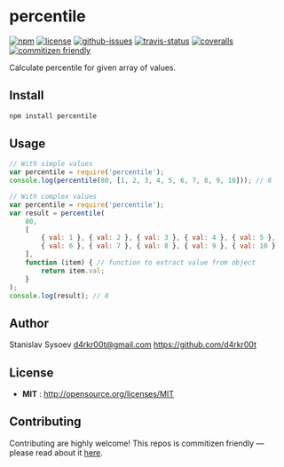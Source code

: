 # percentile

[![npm](https://img.shields.io/npm/v/percentile.svg)](https://www.npmjs.com/package/percentile)
[![license](https://img.shields.io/npm/l/percentile.svg)](http://opensource.org/licenses/MIT)
[![github-issues](https://img.shields.io/github/issues/d4rkr00t/percentile.svg)](https://github.com/d4rkr00t/percentile/issues)
[![travis-status](https://img.shields.io/travis/d4rkr00t/percentile.svg)](https://travis-ci.org/d4rkr00t/percentile)
[![coveralls](https://img.shields.io/coveralls/d4rkr00t/percentile.svg)](https://coveralls.io/github/d4rkr00t/percentile)
[![commitizen friendly](https://img.shields.io/badge/commitizen-friendly-brightgreen.svg)](http://commitizen.github.io/cz-cli/)

Calculate percentile for given array of values.

## Install

```sh
npm install percentile
```

## Usage

```js
// With simple values
var percentile = require('percentile');
console.log(percentile(80, [1, 2, 3, 4, 5, 6, 7, 8, 9, 10])); // 8

// With complex values
var percentile = require('percentile');
var result = percentile(
    80,
    [
        { val: 1 }, { val: 2 }, { val: 3 }, { val: 4 }, { val: 5 },
        { val: 6 }, { val: 7 }, { val: 8 }, { val: 9 }, { val: 10 }
    ],
    function (item) { // function to extract value from object
        return item.val;
    }
);
console.log(result); // 8

```

## Author

Stanislav Sysoev d4rkr00t@gmail.com https://github.com/d4rkr00t

## License

- **MIT** : http://opensource.org/licenses/MIT

## Contributing

Contributing are highly welcome! This repos is commitizen friendly — please read about it [here](http://commitizen.github.io/cz-cli/).

